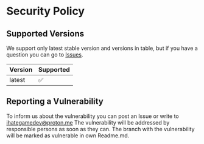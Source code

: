 # Security Policy

## Supported Versions

We support only latest stable version and versions in table, but if you have a question you can go to [Issues](https://github.com/IHateGameDev/EVC/issues).

| Version  | Supported          |
| -------- | ------------------ |
| latest   | :white_check_mark: |

## Reporting a Vulnerability

To inform us about the vulnerability you can post an Issue or write to <ihategamedev@proton.me>
The vulnerability will be addressed by responsible persons as soon as they can.
The branch with the vulnerability will be marked as vulnerable in own Readme.md.
